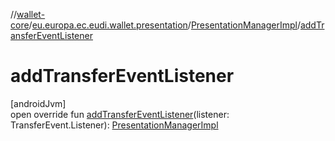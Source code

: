 //[wallet-core](../../../index.md)/[eu.europa.ec.eudi.wallet.presentation](../index.md)/[PresentationManagerImpl](index.md)/[addTransferEventListener](add-transfer-event-listener.md)

# addTransferEventListener

[androidJvm]\
open override fun [addTransferEventListener](add-transfer-event-listener.md)(listener: TransferEvent.Listener): [PresentationManagerImpl](index.md)

